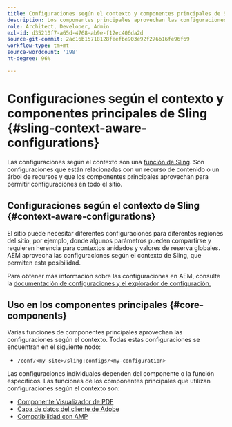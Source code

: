 ```yaml
---
title: Configuraciones según el contexto y componentes principales de Sling
description: Los componentes principales aprovechan las configuraciones según el contexto de Sling para determinadas funciones
role: Architect, Developer, Admin
exl-id: d35210f7-a65d-4768-ab9e-f12ec406da2d
source-git-commit: 2ac16b15718128feefbe903e92f276b16fe96f69
workflow-type: tm+mt
source-wordcount: '198'
ht-degree: 96%

---
```


# Configuraciones según el contexto y componentes principales de Sling {#sling-context-aware-configurations}

Las configuraciones según el contexto son una [función de Sling](https://sling.apache.org/documentation/bundles/context-aware-configuration/context-aware-configuration.html). Son configuraciones que están relacionadas con un recurso de contenido o un árbol de recursos y que los componentes principales aprovechan para permitir configuraciones en todo el sitio.

## Configuraciones según el contexto de Sling {#context-aware-configurations}

El sitio puede necesitar diferentes configuraciones para diferentes regiones del sitio, por ejemplo, donde algunos parámetros pueden compartirse y requieren herencia para contextos anidados y valores de reserva globales. AEM aprovecha las configuraciones según el contexto de Sling, que permiten esta posibilidad.

Para obtener más información sobre las configuraciones en AEM, consulte la [documentación de configuraciones y el explorador de configuración.](https://experienceleague.adobe.com/docs/experience-manager-cloud-service/implementing/developing/configurations.html)

## Uso en los componentes principales {#core-components}

Varias funciones de componentes principales aprovechan las configuraciones según el contexto. Todas estas configuraciones se encuentran en el siguiente nodo:

* `/conf/<my-site>/sling:configs/<my-configuration>`

Las configuraciones individuales dependen del componente o la función específicos. Las funciones de los componentes principales que utilizan configuraciones según el contexto son:

* [Componente Visualizador de PDF](https://github.com/adobe/aem-core-wcm-components/tree/master/content/src/content/jcr_root/apps/core/wcm/components/pdfviewer/v1/pdfviewer#context-aware-config)
* [Capa de datos del cliente de Adobe](/help/developing/data-layer/overview.md#installation-activation)
* [Compatibilidad con AMP](https://github.com/adobe/aem-core-wcm-components/tree/master/extensions/amp)
